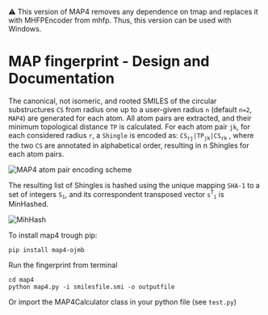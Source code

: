 :warning: This version of MAP4 removes any dependence on tmap and replaces it with MHFPEncoder from mhfp.
Thus, this version can be used with Windows.

# MAP fingerprint - Design and Documentation  

The canonical, not isomeric, and rooted SMILES of the circular substructures `CS` from radius one up to a user-given radius `n` (default `n=2`, `MAP4`) are generated for each atom. All atom pairs are extracted, and their minimum topological distance `TP` is calculated. For each atom pair `jk`, for each considered radius `r`, a `Shingle` is encoded as: `CS`<sub>`rj`</sub>`|TP`<sub>`jk`</sub>`|CS`<sub>`rk`</sub> , where the two `CS` are annotated in alphabetical order, resulting in n Shingles for each atom pairs. 

![MAP4 atom pair encoding scheme](https://cloud.gdb.tools/s/oANAxRazApL5EDw/preview)

The resulting list of Shingles is hashed using the unique mapping `SHA-1` to a set of integers `S`<sub>`i`</sub>, and its correspondent transposed vector `s`<sup>`T`</sup><sub>`i`</sub> is MinHashed.

![MihHash](https://cloud.gdb.tools/s/nLjQKTcHPLdpnxJ/preview)

To install map4 trough pip:
```
pip install map4-ojmb
```

Run the fingerprint from terminal
```
cd map4
python map4.py -i smilesfile.smi -o outputfile
```

Or import the MAP4Calculator class in your python file (see `test.py`)
